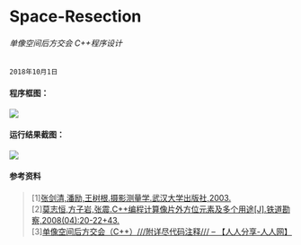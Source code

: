 # Space-Resection
###### 单像空间后方交会 C++程序设计
`2018年10月1日`

#### 程序框图：  
![](https://ws1.sinaimg.cn/large/006y42ybly1fvs0nsq4z5j30eo0srjsx.jpg)
#### 运行结果截图：  
![](https://ws1.sinaimg.cn/large/006y42ybly1fvs0mt76z7j30qo1ofabh.jpg)


#### 参考资料
> [1][张剑清,潘励,王树根.摄影测量学.武汉大学出版社,2003.](https://book.douban.com/subject/3780870/)  
> [2][莫志恒,方子岩,张震.C++编程计算像片外方位元素及多个用途[J].铁道勘察,2008(04):20-22+43.](http://kns.cnki.net/KCMS/detail/detail.aspx?dbcode=CJFQ&dbname=CJFD2008&filename=TLHC200804007&uid=WEEvREcwSlJHSldRa1FhdkJkVWEyZnQxMERnR1dZQVB4SURBSzEzY0dRaz0=$9A4hF_YAuvQ5obgVAqNKPCYcEjKensW4IQMovwHtwkF4VYPoHbKxJw!!&v=MjAyMDNVUkxLZVorWnVGaW5rVWI3TE1TSERiYkc0SHRuTXE0OUZZNFI4ZVgxTHV4WVM3RGgxVDNxVHJXTTFGckM=)  
> [3][单像空间后方交会（C++）///附详尽代码注释/// – 【人人分享-人人网】](http://blog.renren.com/share/221446195/3406112073/0)  

